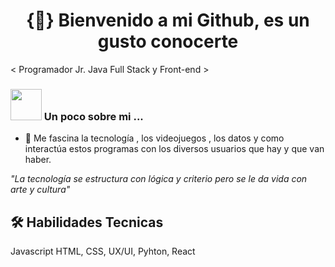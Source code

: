 
<h1 align="center"> {🚀} Bienvenido a mi Github, es un gusto conocerte</h1>

 < Programador Jr. Java Full Stack y Front-end >  

### <img src="https://media4.giphy.com/media/HPLwxl9lebt3G/giphy.gif?cid=790b7611a725092bd4905b77601dd7ae7d0f269c6c711ba1&rid=giphy.gif&ct=s" width="50"> Un poco sobre mi ...  

- 🔭 Me fascina la tecnología , los videojuegos , los datos y como interactúa estos programas con los diversos usuarios que hay y que van haber.

*"La tecnología se estructura con lógica y criterio pero se le da vida con arte y cultura"*


## 🛠 Habilidades Tecnicas
Javascript HTML, CSS, UX/UI, Pyhton, React 

